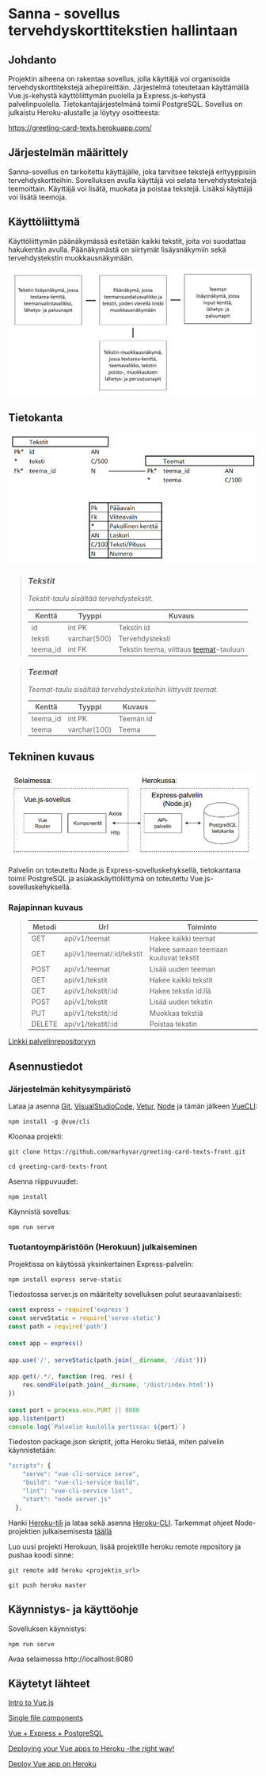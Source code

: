 # Sanna - sovellus tervehdyskorttitekstien hallintaan

## Johdanto

Projektin aiheena on rakentaa sovellus, jolla käyttäjä voi organisoida tervehdyskorttitekstejä aihepiireittäin. Järjestelmä toteutetaan käyttämällä Vue.js-kehystä käyttöliittymän puolella ja Express.js-kehystä palvelinpuolella. Tietokantajärjestelmänä toimii PostgreSQL. Sovellus on julkaistu Heroku-alustalle ja löytyy osoitteesta:

https://greeting-card-texts.herokuapp.com/

## Järjestelmän määrittely

Sanna-sovellus on tarkoitettu käyttäjälle, joka tarvitsee tekstejä erityyppisiin tervehdyskortteihin. Sovelluksen avulla käyttäjä voi selata tervehdystekstejä teemoittain. Käyttäjä voi lisätä, muokata ja poistaa tekstejä. Lisäksi käyttäjä voi lisätä teemoja. 

## Käyttöliittymä

Käyttöliittymän päänäkymässä esitetään kaikki tekstit, joita voi suodattaa hakukentän avulla. Päänäkymästä on siirtymät lisäysnäkymiin sekä tervehdystekstin muokkausnäkymään. 


![käyttöliittymäkaavio](kuvat/kaavio.png)

## Tietokanta

![tietokantamalli](kuvat/tietokantamalli.png)

> ### _Tekstit_
> _Tekstit-taulu sisältää tervehdystekstit._
>
> Kenttä | Tyyppi | Kuvaus
> ------ | ------ | ------
> id | int PK | Tekstin id
> teksti | varchar(500) |  Tervehdysteksti
> teema_id | int FK | Tekstin teema, viittaus [teemat](#Teemat)-tauluun

> ### _Teemat_
> _Teemat-taulu sisältää tervehdysteksteihin liittyvät teemat._
>
> Kenttä | Tyyppi | Kuvaus
> ------ | ------ | ------
> teema_id | int PK | Teeman id
> teema | varchar(100) |  Teema

## Tekninen kuvaus

![tekninen kuvaus](kuvat/tekn_kuvaus.png)

Palvelin on toteutettu Node.js Express-sovelluskehyksellä, tietokantana toimii PostgreSQL ja asiakaskäyttöliittymä on toteutettu Vue.js-sovelluskehyksellä.

### Rajapinnan kuvaus

> Metodi | Url | Toiminto
> ------ | ------ | ------
> GET | api/v1/teemat | Hakee kaikki teemat
> GET | api/v1/teemat/:id/tekstit |  Hakee samaan teemaan kuuluvat tekstit
> POST | api/v1/teemat | Lisää uuden teeman
> GET | api/v1/tekstit | Hakee kaikki tekstit
> GET | api/v1/tekstit/:id | Hakee tekstin id:llä
> POST | api/v1/tekstit | Lisää uuden tekstin
> PUT | api/v1/tekstit/:id | Muokkaa tekstiä
> DELETE | api/v1/tekstit/:id | Poistaa tekstin

[Linkki palvelinrepositoryyn](https://github.com/marhyvar/greeting-card-texts-api)


## Asennustiedot

### Järjestelmän kehitysympäristö 

Lataa ja asenna [Git](https://git-scm.com/downloads), [VisualStudioCode](https://code.visualstudio.com/), [Vetur](https://marketplace.visualstudio.com/items?itemName=octref.vetur), [Node](https://nodejs.org/en/download/) ja tämän jälkeen [VueCLI](https://cli.vuejs.org/):
```
npm install -g @vue/cli
```
Kloonaa projekti:
```
git clone https://github.com/marhyvar/greeting-card-texts-front.git
```
```
cd greeting-card-texts-front
```
Asenna riippuvuudet:
```
npm install
```
Käynnistä sovellus:
```
npm run serve
```

### Tuotantoympäristöön (Herokuun) julkaiseminen

Projektissa on käytössä yksinkertainen Express-palvelin:
```
npm install express serve-static
```
Tiedostossa server.js on määritelty sovelluksen polut seuraavanlaisesti:
```javascript
const express = require('express')
const serveStatic = require('serve-static')
const path = require('path')

const app = express()

app.use('/', serveStatic(path.join(__dirname, '/dist')))

app.get(/.*/, function (req, res) {
	res.sendFile(path.join(__dirname, '/dist/index.html'))
})

const port = process.env.PORT || 8080
app.listen(port)
console.log(`Palvelin kuulolla portissa: ${port}`)
```
Tiedoston package.json skriptit, jotta Heroku tietää, miten palvelin käynnistetään:
```javascript
"scripts": {
    "serve": "vue-cli-service serve",
    "build": "vue-cli-service build",
    "lint": "vue-cli-service lint",
    "start": "node server.js" 
  },
```
Hanki [Heroku-tili](https://signup.heroku.com/) ja lataa sekä asenna [Heroku-CLI](https://devcenter.heroku.com/articles/heroku-cli). Tarkemmat ohjeet Node-projektien julkaisemisesta [täällä](https://devcenter.heroku.com/articles/getting-started-with-nodejs)

Luo uusi projekti Herokuun, lisää projektille heroku remote repository ja pushaa koodi sinne:
```
git remote add heroku <projektin_url>
```

```
git push heroku master
```

## Käynnistys- ja käyttöohje

Sovelluksen käynnistys:
```
npm run serve
```
Avaa selaimessa http://localhost:8080

## Käytetyt lähteet

[Intro to Vue.js](https://www.vuemastery.com/courses/intro-to-vue-js/vue-instance)

[Single file components](https://medium.com/js-dojo/vue-js-single-file-components-vue-cli-and-example-of-how-to-build-reusable-components-cf0991adbc2f)

[Vue + Express + PostgreSQL](https://bezkoder.com/vue-node-express-postgresql/)

[Deploying your Vue apps to Heroku -the right way!](https://medium.com/binarcode/deploying-vue-apps-to-heroku-the-right-way-26b11c1ae5cd)

[Deploy Vue app on Heroku](https://www.codementor.io/@ravianand1988/easily-4-steps-to-continuous-delivery-auto-deploy-vue-js-app-on-heroku-xljk977pq)

